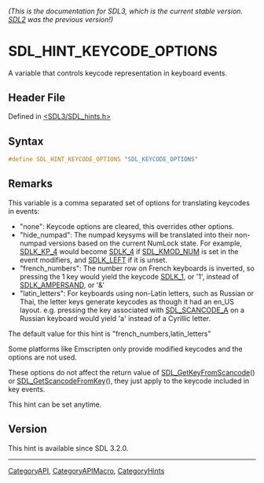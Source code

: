 ###### (This is the documentation for SDL3, which is the current stable version. [SDL2](https://wiki.libsdl.org/SDL2/) was the previous version!)
# SDL_HINT_KEYCODE_OPTIONS

A variable that controls keycode representation in keyboard events.

## Header File

Defined in [<SDL3/SDL_hints.h>](https://github.com/libsdl-org/SDL/blob/main/include/SDL3/SDL_hints.h)

## Syntax

```c
#define SDL_HINT_KEYCODE_OPTIONS "SDL_KEYCODE_OPTIONS"
```

## Remarks

This variable is a comma separated set of options for translating keycodes
in events:

- "none": Keycode options are cleared, this overrides other options.
- "hide_numpad": The numpad keysyms will be translated into their
  non-numpad versions based on the current NumLock state. For example,
  [SDLK_KP_4](SDLK_KP_4) would become [SDLK_4](SDLK_4) if
  [SDL_KMOD_NUM](SDL_KMOD_NUM) is set in the event modifiers, and
  [SDLK_LEFT](SDLK_LEFT) if it is unset.
- "french_numbers": The number row on French keyboards is inverted, so
  pressing the 1 key would yield the keycode [SDLK_1](SDLK_1), or '1',
  instead of [SDLK_AMPERSAND](SDLK_AMPERSAND), or '&'
- "latin_letters": For keyboards using non-Latin letters, such as Russian
  or Thai, the letter keys generate keycodes as though it had an en_US
  layout. e.g. pressing the key associated with
  [SDL_SCANCODE_A](SDL_SCANCODE_A) on a Russian keyboard would yield 'a'
  instead of a Cyrillic letter.

The default value for this hint is "french_numbers,latin_letters"

Some platforms like Emscripten only provide modified keycodes and the
options are not used.

These options do not affect the return value of
[SDL_GetKeyFromScancode](SDL_GetKeyFromScancode)() or
[SDL_GetScancodeFromKey](SDL_GetScancodeFromKey)(), they just apply to the
keycode included in key events.

This hint can be set anytime.

## Version

This hint is available since SDL 3.2.0.

----
[CategoryAPI](CategoryAPI), [CategoryAPIMacro](CategoryAPIMacro), [CategoryHints](CategoryHints)

